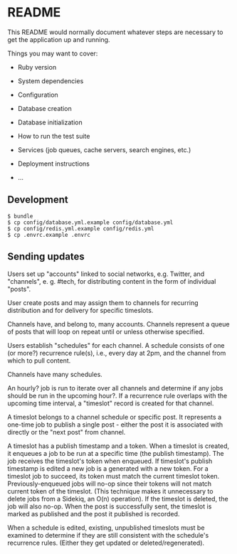 # README

This README would normally document whatever steps are necessary to get the application up and running.

Things you may want to cover:

* Ruby version

* System dependencies

* Configuration

* Database creation

* Database initialization

* How to run the test suite

* Services (job queues, cache servers, search engines, etc.)

* Deployment instructions

* ...

## Development

```
$ bundle
$ cp config/database.yml.example config/database.yml
$ cp config/redis.yml.example config/redis.yml
$ cp .envrc.example .envrc
```

## Sending updates

Users set up "accounts" linked to social networks, e.g. Twitter, and "channels", e. g. #tech, for distributing content in the form of individual "posts".

User create posts and may assign them to channels for recurring distribution and
for delivery for specific timeslots.

Channels have, and belong to, many accounts. Channels represent a queue of
posts that will loop on repeat until or unless otherwise specified.

Users establish "schedules" for each channel. A schedule consists of one (or more?) recurrence rule(s), i.e., every day at 2pm, and the channel from which to pull content.

Channels have many schedules.

An hourly? job is run to iterate over all channels and determine if any jobs
should be run in the upcoming hour?. If a recurrence rule overlaps with the
upcoming time interval, a "timeslot" record is created for that channel.

A timeslot belongs to a channel schedule or specific post. It represents a one-time job to publish a
single post - either the post it is associated with directly or the "next post" from channel.

A timeslot has a publish timestamp and a token. When a timeslot is created,
it enqueues a job to be run at a specific time (the publish timestamp). The job receives the
timeslot's token when enqueued. If timeslot's publish timestamp is edited a new job is a
generated with a new token. For a timeslot job to succeed, its token must match the current timeslot token.
Previously-enqueued jobs will no-op since their tokens will not match current token of the timeslot.
(This technique makes it unnecessary to delete jobs from a Sidekiq, an O(n) operation). If the
timeslot is deleted, the job will also no-op. When the post is successfully sent, the timeslot is
marked as published and the post it published is recorded.

When a schedule is edited, existing, unpublished timeslots must be examined to determine if they are
still consistent with the schedule's recurrence rules. (Either they get updated or
deleted/regenerated).
